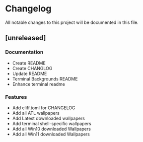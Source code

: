 # Changelog
All notable changes to this project will be documented in this file.

## [unreleased]

### Documentation

- Create README
- Create CHANGLOG
- Update README
- Terminal Backgrounds README
- Enhance terminal readme

### Features

- Add cliff.toml for CHANGELOG
- Add all ATL wallpapers
- Add Latest downloaded wallpapers
- Add terminal shell-specific wallpapers
- Add all Win10 downloaded Wallpapers
- Add all Win11 downloaded Wallpapers

<!-- generated by git-cliff -->
